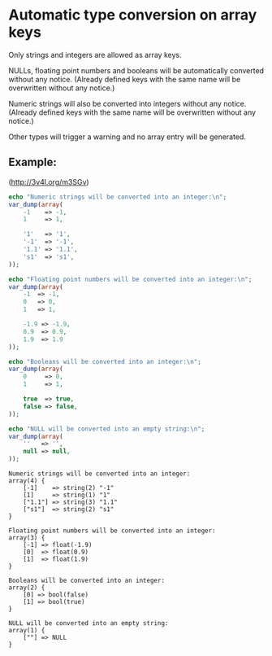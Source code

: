 Automatic type conversion on array keys
=======================================

Only strings and integers are allowed as array keys.

NULLs, floating point numbers and booleans will be automatically converted without any notice.
(Already defined keys with the same name will be overwritten without any notice.)

Numeric strings will also be converted into integers without any notice.
(Already defined keys with the same name will be overwritten without any notice.)

Other types will trigger a warning and no array entry will be generated.

Example:
--------
(http://3v4l.org/m3SGv)

```php
echo "Numeric strings will be converted into an integer:\n";
var_dump(array(
    -1    => -1,
    1     => 1,

    '1'   => '1',
    '-1'  => '-1',
    '1.1' => '1.1',
    's1'  => 's1',
));

echo "Floating point numbers will be converted into an integer:\n";
var_dump(array(
    -1  => -1,
    0   => 0,
    1   => 1,

    -1.9 => -1.9,
	0.9  => 0.9,
	1.9  => 1.9
));

echo "Booleans will be converted into an integer:\n";
var_dump(array(
    0     => 0,
    1     => 1,

    true  => true,
    false => false,
));

echo "NULL will be converted into an empty string:\n";
var_dump(array(
    ''   => '',
    null => null,
));
```

```
Numeric strings will be converted into an integer:
array(4) {
    [-1]    => string(2) "-1"
    [1]     => string(1) "1"
    ["1.1"] => string(3) "1.1"
    ["s1"]  => string(2) "s1"
}

Floating point numbers will be converted into an integer:
array(3) {
    [-1] => float(-1.9)
    [0]  => float(0.9)
    [1]  => float(1.9)
}

Booleans will be converted into an integer:
array(2) {
    [0] => bool(false)
    [1] => bool(true)
}

NULL will be converted into an empty string:
array(1) {
    [""] => NULL
}
```
